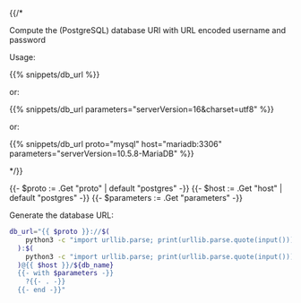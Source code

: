 {{/*

Compute the (PostgreSQL) database URI with URL encoded username and password

Usage:

{{% snippets/db_url %}}

or:

{{% snippets/db_url parameters="serverVersion=16&charset=utf8" %}}

or:

{{% snippets/db_url proto="mysql" host="mariadb:3306"
      parameters="serverVersion=10.5.8-MariaDB" %}}

*/}}

{{- $proto := .Get "proto" | default "postgres" -}}
{{- $host := .Get "host" | default "postgres" -}}
{{- $parameters := .Get "parameters" -}}

Generate the database URL:

```bash
db_url="{{ $proto }}://$(
    python3 -c "import urllib.parse; print(urllib.parse.quote(input()))" <<< "${db_username}"
  ):$(
    python3 -c "import urllib.parse; print(urllib.parse.quote(input()))" <<< "${db_password}"
  )@{{ $host }}/${db_name}
  {{- with $parameters -}}
    ?{{- . -}}
  {{- end -}}"
```

